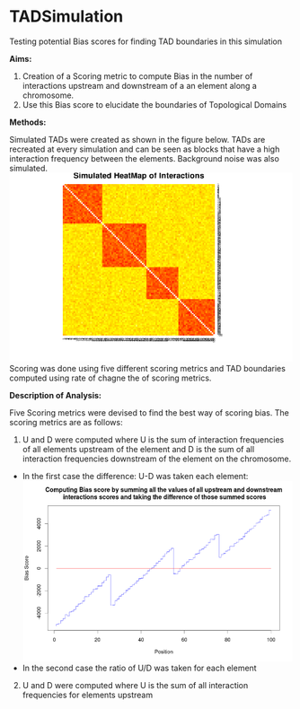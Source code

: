 TADSimulation
=============

Testing potential Bias scores for finding TAD boundaries in this simulation

**Aims:** 

1. Creation of a Scoring metric to compute Bias in the number of interactions upstream and downstream of a an element along a
chromosome.
2. Use this Bias score to elucidate the boundaries of Topological Domains

**Methods:**

Simulated TADs were created as shown in the figure below. TADs are recreated at every simulation and can be seen as blocks that have a high interaction frequency between the elements. Background noise was also simulated.
<img src="Rplot01.png" >
Scoring was done using five different scoring metrics and TAD boundaries computed using rate of chagne the of scoring metrics.

**Description of Analysis:**

Five Scoring metrics were devised to find the best way of scoring bias. The scoring metrics are as follows:

1. U and D were computed where U is the sum of interaction frequencies of all elements upstream of the element and D is the sum of all interaction frequencies downstream of the element on the chromosome.
 * In the first case the difference: U-D was taken each element: <img src="Rplot02.png">
 * In the second case the ratio of U/D was taken for each element

2. U and D were computed where U is the sum of all interaction frequencies for elements upstream


